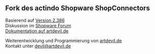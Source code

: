 Fork des actindo Shopware ShopConnectors
----------------------------------------

Basierend auf [Version 2.386](http://wiki.actindo.de/wiki/index.php?title=Handbuch:ShopConnector_Download#Shopware_3.5.0_und_h.C3.B6her "Version 2.386 im actindo wiki")  
Diskussion im [Shopware Forum](http://forum.shopware.de/-f20/-t2171.html "bisherige Diskussion")  
[Dokumentation auf artdevil.de](http://artdevil.de/shopconnector/ "ShopConnector auf artdevil.de")  

Weiterentwicklung und Programmierung von [artdevil.de](http://artdevil.de/ "ArtDevil.de")  
Kontakt unter devil@artdevil.de
